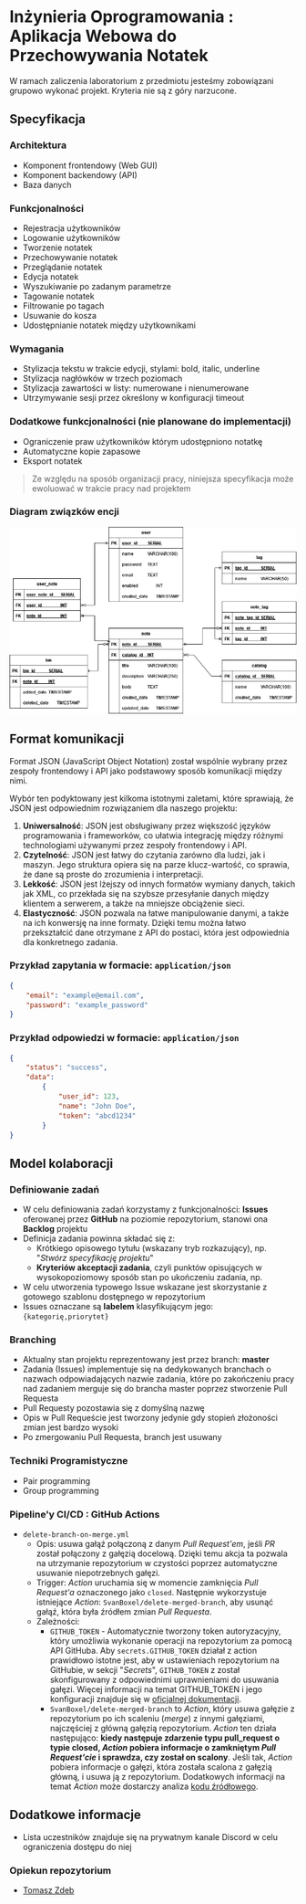 # Inżynieria Oprogramowania : Aplikacja Webowa do Przechowywania Notatek

W ramach zaliczenia laboratorium z przedmiotu jesteśmy zobowiązani grupowo wykonać projekt. Kryteria nie są z góry narzucone.

## Specyfikacja

### Architektura

- Komponent frontendowy (Web GUI)
- Komponent backendowy (API)
- Baza danych

### Funkcjonalności

- Rejestracja użytkowników
- Logowanie użytkowników
- Tworzenie notatek
- Przechowywanie notatek
- Przeglądanie notatek
- Edycja notatek
- Wyszukiwanie po zadanym parametrze
- Tagowanie notatek
- Filtrowanie po tagach
- Usuwanie do kosza
- Udostępnianie notatek między użytkownikami

### Wymagania

- Stylizacja tekstu w trakcie edycji, stylami: bold, italic, underline
- Stylizacja nagłówków w trzech poziomach
- Stylizacja zawartości w listy: numerowane i nienumerowane
- Utrzymywanie sesji przez określony w konfiguracji timeout

### Dodatkowe funkcjonalności (nie planowane do implementacji)

- Ograniczenie praw użytkowników którym udostępniono notatkę
- Automatyczne kopie zapasowe
- Eksport notatek

> Ze względu na sposób organizacji pracy, niniejsza specyfikacja może ewoluować w trakcie pracy nad projektem

### Diagram związków encji

![Entity-Relationship-Diagram](https://github.com/Tomasz-Zdeb/Software-Engineering-Class-Project/blob/master/DB/ERD-diagram.drawio.png)

## Format komunikacji

Format  JSON  (JavaScript Object Notation) został wspólnie  wybrany  przez  zespoły  frontendowy  i  API  jako  podstawowy  sposób  komunikacji  między  nimi.

Wybór  ten  podyktowany  jest  kilkoma  istotnymi  zaletami, które  sprawiają, że  JSON  jest  odpowiednim  rozwiązaniem  dla  naszego  projektu:

1. **Uniwersalność**: JSON  jest  obsługiwany  przez  większość języków  programowania  i  frameworków, co  ułatwia  integrację między  różnymi  technologiami  używanymi  przez  zespoły  frontendowy  i  API.
2. **Czytelność**: JSON  jest łatwy  do  czytania  zarówno  dla  ludzi, jak  i  maszyn. Jego  struktura  opiera  się na  parze  klucz-wartość, co  sprawia, że  dane  są proste  do  zrozumienia  i  interpretacji.
3. **Lekkość**: JSON  jest  lżejszy  od  innych  formatów  wymiany  danych, takich  jak  XML, co  przekłada  się na  szybsze  przesyłanie  danych  między  klientem  a  serwerem, a  także  na  mniejsze  obciążenie  sieci.
4. **Elastyczność**: JSON  pozwala  na łatwe  manipulowanie  danymi, a  także  na  ich  konwersję na  inne  formaty. Dzięki  temu  można łatwo  przekształcić dane  otrzymane  z  API  do  postaci, która  jest  odpowiednia  dla  konkretnego  zadania.

### Przykład zapytania w formacie: `application/json`

```json
{ 
    "email": "example@email.com", 
    "password": "example_password" 
}
```

### Przykład odpowiedzi w formacie: `application/json`

```json
{  
    "status": "success",  
    "data":  
        {  
            "user_id": 123,  
            "name": "John Doe",  
            "token": "abcd1234"  
        }
}
```

## Model kolaboracji

### Definiowanie zadań

- W celu definiowania zadań korzystamy z funkcjonalności: **Issues** oferowanej przez **GitHub** na poziomie repozytorium, stanowi ona **Backlog** projektu
- Definicja zadania powinna składać się z:
  - Krótkiego opisowego tytułu (wskazany tryb rozkazujący), np. "*Stwórz specyfikację projektu*"
  - **Kryteriów akceptacji zadania**, czyli punktów opisujących w wysokopoziomowy sposób stan po ukończeniu zadania, np.
- W celu utworzenia typowego Issue wskazane jest skorzystanie z gotowego szablonu dostępnego w repozytorium
- Issues oznaczane są **labelem** klasyfikującym jego: `{kategorię,priorytet}`

### Branching

- Aktualny stan projektu reprezentowany jest przez branch: **master**
- Zadania (Issues) implementuje się na dedykowanych branchach o nazwach odpowiadających nazwie zadania, które po zakończeniu pracy nad zadaniem merguje się do brancha master poprzez stworzenie Pull Requesta
- Pull Requesty pozostawia się z domyślną nazwę
- Opis w Pull Requeście jest tworzony jedynie gdy stopień złożoności zmian jest bardzo wysoki
- Po zmergowaniu Pull Requesta, branch jest usuwany

### Techniki Programistyczne

- Pair programming
- Group programming

### Pipeline'y CI/CD : **GitHub Actions**

- ```delete-branch-on-merge.yml```
  - Opis: usuwa gałąź połączoną z danym *Pull Request'em*, jeśli *PR* został połączony z gałęzią docelową. Dzięki temu akcja ta pozwala na utrzymanie repozytorium w czystości poprzez automatyczne usuwanie niepotrzebnych gałęzi.
  - Trigger: *Action* uruchamia się w momencie zamknięcia *Pull Request'a* oznaczonego jako ```closed```. Następnie wykorzystuje istniejące *Action*: ```SvanBoxel/delete-merged-branch```, aby usunąć gałąź, która była źródłem zmian *Pull Requesta*.
  - Zależności:
    - `GITHUB_TOKEN` - Automatycznie tworzony token autoryzacyjny, który umożliwia wykonanie operacji na repozytorium za pomocą API GitHuba. Aby ```secrets.GITHUB_TOKEN``` działał z action prawidłowo istotne jest, aby w ustawieniach repozytorium na GitHubie, w sekcji "*Secrets*", `GITHUB_TOKEN` z został skonfigurowany z odpowiednimi uprawnieniami do usuwania gałęzi. Więcej informacji na temat GITHUB_TOKEN i jego konfiguracji znajduje się w [oficjalnej dokumentacji](https://docs.github.com/en/actions/reference/authentication-in-a-workflow).
    - `SvanBoxel/delete-merged-branch` to *Action*, który usuwa gałęzie z repozytorium po ich scaleniu (*merge*) z innymi gałęziami, najczęściej z główną gałęzią repozytorium. *Action* ten działa następująco: **kiedy następuje zdarzenie typu pull_request o typie closed, *Action* pobiera informacje o zamkniętym *Pull Request'cie* i sprawdza, czy został on scalony**. Jeśli tak, *Action* pobiera informacje o gałęzi, która została scalona z gałęzią główną, i usuwa ją z repozytorium. Dodatkowych informacji na temat *Action* może dostarczy analiza [kodu źródłowego](https://github.com/SvanBoxel/delete-merged-branch).

## Dodatkowe informacje

- Lista uczestników znajduje się na prywatnym kanale Discord w celu ograniczenia dostępu do niej

### Opiekun repozytorium

- [Tomasz Zdeb](https://github.com/Tomasz-Zdeb)
